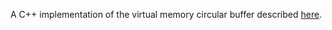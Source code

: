 A C++ implementation of the virtual memory circular buffer described [here](https://lo.calho.st/posts/black-magic-buffer/).